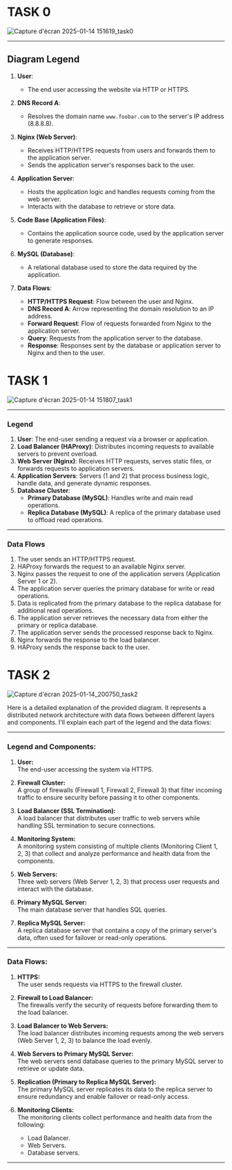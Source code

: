# TASK 0
![Capture d'écran 2025-01-14 151619_task0](https://github.com/user-attachments/assets/28d2397b-a517-410c-8fed-3e8792ef1f18)

---

## Diagram Legend

1. **User**:
   - The end user accessing the website via HTTP or HTTPS.

2. **DNS Record A**:
   - Resolves the domain name `www.foobar.com` to the server's IP address (8.8.8.8).

3. **Nginx (Web Server)**:
   - Receives HTTP/HTTPS requests from users and forwards them to the application server.
   - Sends the application server's responses back to the user.

4. **Application Server**:
   - Hosts the application logic and handles requests coming from the web server.
   - Interacts with the database to retrieve or store data.

5. **Code Base (Application Files)**:
   - Contains the application source code, used by the application server to generate responses.

6. **MySQL (Database)**:
   - A relational database used to store the data required by the application.

7. **Data Flows**:
   - **HTTP/HTTPS Request**: Flow between the user and Nginx.
   - **DNS Record A**: Arrow representing the domain resolution to an IP address.
   - **Forward Request**: Flow of requests forwarded from Nginx to the application server.
   - **Query**: Requests from the application server to the database.
   - **Response**: Responses sent by the database or application server to Nginx and then to the user.
  
# TASK 1
![Capture d'écran 2025-01-14 151807_task1](https://github.com/user-attachments/assets/0dcd43b6-90f9-43c2-a817-9b0cd9e560bf)

---

### Legend

1. **User**: The end-user sending a request via a browser or application.  
2. **Load Balancer (HAProxy)**: Distributes incoming requests to available servers to prevent overload.  
3. **Web Server (Nginx)**: Receives HTTP requests, serves static files, or forwards requests to application servers.  
4. **Application Servers**: Servers (1 and 2) that process business logic, handle data, and generate dynamic responses.  
5. **Database Cluster**:  
   - **Primary Database (MySQL)**: Handles write and main read operations.  
   - **Replica Database (MySQL)**: A replica of the primary database used to offload read operations.  

---

### Data Flows

1. The user sends an HTTP/HTTPS request.  
2. HAProxy forwards the request to an available Nginx server.  
3. Nginx passes the request to one of the application servers (Application Server 1 or 2).  
4. The application server queries the primary database for write or read operations.  
5. Data is replicated from the primary database to the replica database for additional read operations.  
6. The application server retrieves the necessary data from either the primary or replica database.  
7. The application server sends the processed response back to Nginx.  
8. Nginx forwards the response to the load balancer.  
9. HAProxy sends the response back to the user.

# TASK 2
![Capture d'écran 2025-01-14_200750_task2](https://github.com/user-attachments/assets/4747f47c-ce37-4761-a595-ab9acc554e21)

Here is a detailed explanation of the provided diagram. It represents a distributed network architecture with data flows between different layers and components. I'll explain each part of the legend and the data flows:

---

### **Legend and Components:**

1. **User:**  
   The end-user accessing the system via HTTPS.

2. **Firewall Cluster:**  
   A group of firewalls (Firewall 1, Firewall 2, Firewall 3) that filter incoming traffic to ensure security before passing it to other components.

3. **Load Balancer (SSL Termination):**  
   A load balancer that distributes user traffic to web servers while handling SSL termination to secure connections.

4. **Monitoring System:**  
   A monitoring system consisting of multiple clients (Monitoring Client 1, 2, 3) that collect and analyze performance and health data from the components.

5. **Web Servers:**  
   Three web servers (Web Server 1, 2, 3) that process user requests and interact with the database.

6. **Primary MySQL Server:**  
   The main database server that handles SQL queries.

7. **Replica MySQL Server:**  
   A replica database server that contains a copy of the primary server's data, often used for failover or read-only operations.

---

### **Data Flows:**

1. **HTTPS:**  
   The user sends requests via HTTPS to the firewall cluster.

2. **Firewall to Load Balancer:**  
   The firewalls verify the security of requests before forwarding them to the load balancer.

3. **Load Balancer to Web Servers:**  
   The load balancer distributes incoming requests among the web servers (Web Server 1, 2, 3) to balance the load evenly.

4. **Web Servers to Primary MySQL Server:**  
   The web servers send database queries to the primary MySQL server to retrieve or update data.

5. **Replication (Primary to Replica MySQL Server):**  
   The primary MySQL server replicates its data to the replica server to ensure redundancy and enable failover or read-only access.

6. **Monitoring Clients:**  
   The monitoring clients collect performance and health data from the following:
   - Load Balancer.
   - Web Servers.
   - Database servers.

---

